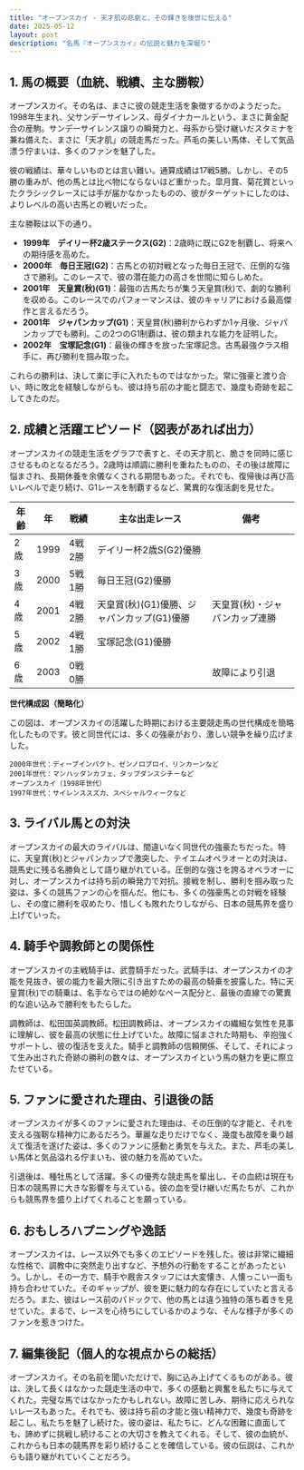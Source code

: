 ```yaml
---
title: "オープンスカイ - 天才肌の悲劇と、その輝きを後世に伝える"
date: 2025-05-12
layout: post
description: "名馬『オープンスカイ』の伝説と魅力を深堀り"
---
```


## 1. 馬の概要（血統、戦績、主な勝鞍）

オープンスカイ。その名は、まさに彼の競走生活を象徴するかのようだった。1998年生まれ、父サンデーサイレンス、母ダイナカールという、まさに黄金配合の産駒。サンデーサイレンス譲りの瞬発力と、母系から受け継いだスタミナを兼ね備えた、まさに「天才肌」の競走馬だった。芦毛の美しい馬体、そして気品漂う佇まいは、多くのファンを魅了した。

彼の戦績は、華々しいものとは言い難い。通算成績は17戦5勝。しかし、その5勝の重みが、他の馬とは比べ物にならないほど重かった。皐月賞、菊花賞といったクラシックレースには手が届かなかったものの、彼がターゲットにしたのは、よりレベルの高い古馬との戦いだった。

主な勝鞍は以下の通り。

* **1999年　デイリー杯2歳ステークス(G2)**：2歳時に既にG2を制覇し、将来への期待感を高めた。
* **2000年　毎日王冠(G2)**：古馬との初対戦となった毎日王冠で、圧倒的な強さで勝利。このレースで、彼の潜在能力の高さを世間に知らしめた。
* **2001年　天皇賞(秋)(G1)**：最強の古馬たちが集う天皇賞(秋)で、劇的な勝利を収める。このレースでのパフォーマンスは、彼のキャリアにおける最高傑作と言えるだろう。
* **2001年　ジャパンカップ(G1)**：天皇賞(秋)勝利からわずか1ヶ月後、ジャパンカップでも勝利。この2つのG1制覇は、彼の類まれな能力を証明した。
* **2002年　宝塚記念(G1)**：最後の輝きを放った宝塚記念。古馬最強クラス相手に、再び勝利を掴み取った。

これらの勝利は、決して楽に手に入れたものではなかった。常に強豪と渡り合い、時に敗北を経験しながらも、彼は持ち前の才能と闘志で、幾度も奇跡を起こしてきたのだ。


## 2. 成績と活躍エピソード（図表があれば出力）

オープンスカイの競走生活をグラフで表すと、その天才肌と、脆さを同時に感じさせるものとなるだろう。2歳時は順調に勝利を重ねたものの、その後は故障に悩まされ、長期休養を余儀なくされる期間もあった。それでも、復帰後は再び高いレベルで走り続け、G1レースを制覇するなど、驚異的な復活劇を見せた。

| 年齢 | 年 | 戦績 | 主な出走レース | 備考 |
|---|---|---|---|---|
| 2歳 | 1999 | 4戦2勝 | デイリー杯2歳S(G2)優勝 |  |
| 3歳 | 2000 | 5戦1勝 |  毎日王冠(G2)優勝 |  |
| 4歳 | 2001 | 4戦2勝 | 天皇賞(秋)(G1)優勝、ジャパンカップ(G1)優勝 | 天皇賞(秋)・ジャパンカップ連勝 |
| 5歳 | 2002 | 4戦1勝 | 宝塚記念(G1)優勝 |  |
| 6歳 | 2003 | 0戦0勝 |  |  故障により引退 |


**世代構成図（簡略化）**

この図は、オープンスカイの活躍した時期における主要競走馬の世代構成を簡略化したものです。彼と同世代には、多くの強豪がおり、激しい競争を繰り広げました。

```
2000年世代：ディープインパクト、ゼンノロブロイ、リンカーンなど
2001年世代：マンハッタンカフェ、タップダンスシチーなど
オープンスカイ（1998年世代）
1997年世代：サイレンススズカ、スペシャルウィークなど
```


## 3. ライバル馬との対決

オープンスカイの最大のライバルは、間違いなく同世代の強豪たちだった。特に、天皇賞(秋)とジャパンカップで激突した、テイエムオペラオーとの対決は、競馬史に残る名勝負として語り継がれている。圧倒的な強さを誇るオペラオーに対し、オープンスカイは持ち前の瞬発力で対抗。接戦を制し、勝利を掴み取った姿は、多くの競馬ファンの心を掴んだ。他にも、多くの強豪馬との対戦を経験し、その度に勝利を収めたり、惜しくも敗れたりしながら、日本の競馬界を盛り上げていった。


## 4. 騎手や調教師との関係性

オープンスカイの主戦騎手は、武豊騎手だった。武騎手は、オープンスカイの才能を見抜き、彼の能力を最大限に引き出すための最高の騎乗を披露した。特に天皇賞(秋)での騎乗は、名手ならではの絶妙なペース配分と、最後の直線での驚異的な追い込みで勝利をもたらした。

調教師は、松田国英調教師。松田調教師は、オープンスカイの繊細な気性を見事に理解し、彼を最高の状態に仕上げていた。故障に悩まされた時期も、辛抱強くサポートし、彼の復活を支えた。騎手と調教師の信頼関係、そして、それによって生み出された奇跡の勝利の数々は、オープンスカイという馬の魅力を更に際立たせている。


## 5. ファンに愛された理由、引退後の話

オープンスカイが多くのファンに愛された理由は、その圧倒的な才能と、それを支える強靭な精神力にあるだろう。華麗な走りだけでなく、幾度も故障を乗り越えて復活を遂げた姿は、多くのファンに感動と勇気を与えた。また、芦毛の美しい馬体と気品溢れる佇まいも、彼の魅力を高めていた。

引退後は、種牡馬として活躍。多くの優秀な競走馬を輩出し、その血統は現在も日本の競馬界に大きな影響を与えている。彼の血を受け継いだ馬たちが、これからも競馬界を盛り上げてくれることを願っている。


## 6. おもしろハプニングや逸話

オープンスカイは、レース以外でも多くのエピソードを残した。彼は非常に繊細な性格で、調教中に突然走り出すなど、予想外の行動をすることがあったという。しかし、その一方で、騎手や厩舎スタッフには大変懐き、人懐っこい一面も持ち合わせていた。そのギャップが、彼を更に魅力的な存在にしていたと言えるだろう。また、彼はレース前のパドックで、他の馬とは違う独特の落ち着きを見せていた。まるで、レースを心待ちにしているかのような、そんな様子が多くのファンを惹きつけた。


## 7. 編集後記（個人的な視点からの総括）

オープンスカイ。その名前を聞いただけで、胸に込み上げてくるものがある。彼は、決して長くはなかった競走生活の中で、多くの感動と興奮を私たちに与えてくれた。完璧な馬ではなかったかもしれない。故障に苦しみ、期待に応えられないレースもあった。それでも、彼は持ち前の才能と強い精神力で、幾度も奇跡を起こし、私たちを魅了し続けた。彼の姿は、私たちに、どんな困難に直面しても、諦めずに挑戦し続けることの大切さを教えてくれる。そして、彼の血統が、これからも日本の競馬界を彩り続けることを確信している。彼の伝説は、これからも語り継がれていくことだろう。
